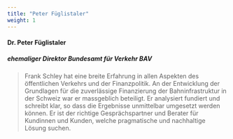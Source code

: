 ```yaml
---
title: "Peter Füglistaler"
weight: 1
---
```

####  Dr. Peter Füglistaler 
##### ehemaliger Direktor Bundesamt für Verkehr BAV
> Frank Schley hat eine breite Erfahrung in allen Aspekten des öffentlichen Verkehrs und der Finanzpolitik. An der Entwicklung der Grundlagen für die zuverlässige Finanzierung der Bahninfrastruktur in der Schweiz war er massgeblich beteiligt. Er analysiert fundiert und schreibt klar, so dass die Ergebnisse unmittelbar umgesetzt werden können. Er ist der richtige Gesprächspartner und Berater für Kundinnen und Kunden, welche pragmatische und nachhaltige Lösung suchen.
